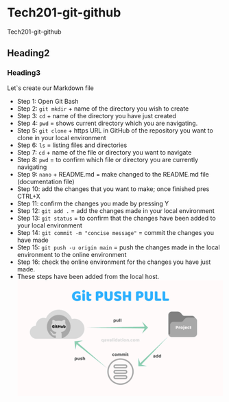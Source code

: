 # Tech201-git-github
Tech201-git-github
## Heading2
### Heading3
Let`s create our Markdown file
- Step 1: Open Git Bash 
- Step 2: `git mkdir` + name of the directory you wish to create
- Step 3: `cd` + name of the directory you have just created
- Step 4: `pwd` = shows current directory which you are navigating. 
- Step 5: `git clone` + https URL in GitHub of the repository you want to clone in your local environment
- Step 6: `ls` = listing files and directories
- Step 7: `cd` + name of the file or directory you want to navigate
- Step 8: `pwd` = to confirm which file or directory you are currently navigating
- Step 9: `nano` + README.md = make changed to the README.md file (documentation file)
- Step 10: add the changes that you want to make; once finished pres CTRL+X
- Step 11: confirm the changes you made by pressing Y 
- Step 12: `git add .` = add the changes made in your local environment
- Step 13: `git status` = to confirm that the changes have been added to your local environment
- Step 14: `git commit -m "concise message"` = commit the changes you have made
- Step 15: `git push -u origin main` = push the changes made in the local environment to the online environment
- Step 16: check the online environment for the changes you have just made. 
- These steps have been added from the local host.
![](Git-PUSH-pULL.png)
